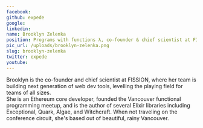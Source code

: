 ```yaml
---
facebook: 
github: expede
google: 
linkedin: 
name: Brooklyn Zelenka
position: Programs with functions λ, co-founder & chief scientist at FISSION
pic_url: /uploads/brooklyn-zelenka.png
slug: brooklyn-zelenka
twitter: expede
youtube: 
---
```

<p>Brooklyn is the co-founder and chief scientist at FISSION, where her team is building next generation of web dev tools, levelling the playing field for teams of all sizes.<br />
She is an Ethereum core developer, founded the Vancouver functional programming meetup, and is the author of several Elixir libraries including Exceptional, Quark, Algae, and Witchcraft. When not traveling on the conference circuit, she&#39;s based out of beautiful, rainy Vancouver.</p>
